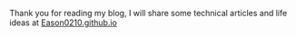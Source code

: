 Thank you for reading my blog, I will share some technical articles and life ideas at [Eason0210.github.io](https://eason0210.github.io)
